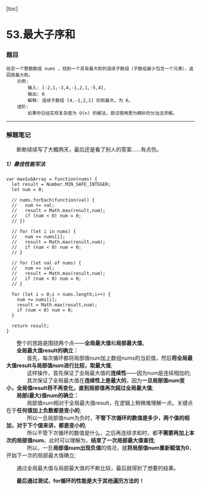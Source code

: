 [toc]
# 53.最大子序和

### 题目

    给定一个整数数组 nums ，找到一个具有最大和的连续子数组（子数组最少包含一个元素），返回其最大和。
        示例:
            输入: [-2,1,-3,4,-1,2,1,-5,4],
            输出: 6
            解释: 连续子数组 [4,-1,2,1] 的和最大，为 6。
        进阶:
            如果你已经实现复杂度为 O(n) 的解法，尝试使用更为精妙的分治法求解。
---

### 解题笔记

&nbsp;&nbsp;&nbsp;&nbsp;&nbsp;&nbsp;&nbsp;断断续续写了大概两天，最后还是看了别人的答案……有点伤。

##### 1）最佳性能写法

```
var maxSubArray = function(nums) {
  let result = Number.MIN_SAFE_INTEGER;
  let num = 0;
  
  // nums.forEach(function(val) {
  //   num += val;
  //   result = Math.max(result,num);
  //   if (num < 0) num = 0;
  // })
  
  // for (let i in nums) {
  //   num += nums[i];
  //   result = Math.max(result,num);
  //   if (num < 0) num = 0;
  // }
    
  // for (let val of nums) {
  //   num += val;
  //   result = Math.max(result,num);
  //   if (num < 0) num = 0;
  // }
  
  for (let i = 0;i < nums.length;i++) {
    num += nums[i];
    result = Math.max(result,num);
    if (num < 0) num = 0;
  }
  
  return result;
}

```

&nbsp;&nbsp;&nbsp;&nbsp;&nbsp;&nbsp;&nbsp;整个的思路是围绕两个点——**全局最大值**和**局部最大值**。<br>
&nbsp;&nbsp;&nbsp;&nbsp;&nbsp;&nbsp;&nbsp;**全局最大值result的确立：**<br>
&nbsp;&nbsp;&nbsp;&nbsp;&nbsp;&nbsp;&nbsp;&nbsp;&nbsp;&nbsp;&nbsp;&nbsp;&nbsp;&nbsp;首先，每次循环都将局部值num加上数组nums的当前值，然后**将全局最大值result与局部值num进行比较，取最大值**;<br>
&nbsp;&nbsp;&nbsp;&nbsp;&nbsp;&nbsp;&nbsp;&nbsp;&nbsp;&nbsp;&nbsp;&nbsp;&nbsp;&nbsp;这样操作，首先保证了全局最大值的**连续性**——因为num是连续相加的;<br>
&nbsp;&nbsp;&nbsp;&nbsp;&nbsp;&nbsp;&nbsp;&nbsp;&nbsp;&nbsp;&nbsp;&nbsp;&nbsp;&nbsp;其次保证了全局最大值在**连续性上是最大的**，因为**一旦局部值num变小，全局值result将不再变化，直到局部值再次超过全局最大值**;<br>
&nbsp;&nbsp;&nbsp;&nbsp;&nbsp;&nbsp;&nbsp;**局部(最大)值num的确立：**<br>
&nbsp;&nbsp;&nbsp;&nbsp;&nbsp;&nbsp;&nbsp;&nbsp;&nbsp;&nbsp;&nbsp;&nbsp;&nbsp;&nbsp;局部值num相对于全局最大值result，在逻辑上稍微难理解一点。关键点在于**任何值加上负数都是变小的**;<br>
&nbsp;&nbsp;&nbsp;&nbsp;&nbsp;&nbsp;&nbsp;&nbsp;&nbsp;&nbsp;&nbsp;&nbsp;&nbsp;&nbsp;所以一旦局部值num为负时，**不管下次循环的数值是多少，两个值的相加，对于下个值来讲，都是变小的**;<br>
&nbsp;&nbsp;&nbsp;&nbsp;&nbsp;&nbsp;&nbsp;&nbsp;&nbsp;&nbsp;&nbsp;&nbsp;&nbsp;&nbsp;所以不管下次循环的数值是什么，之后再连续求和时，都**不需要再加上本次的局部值num**。此时可以理解为，**结束了一次局部最大值查找**;<br>
&nbsp;&nbsp;&nbsp;&nbsp;&nbsp;&nbsp;&nbsp;&nbsp;&nbsp;&nbsp;&nbsp;&nbsp;&nbsp;&nbsp;所以，一旦**局部值num出现负值**的情况，就**将局部值num重新赋值为0**，开始下一次的局部最大值确立;

&nbsp;&nbsp;&nbsp;&nbsp;&nbsp;&nbsp;&nbsp;通过全局最大值与局部最大值的不断比较，最后就得到了想要的结果。

&nbsp;&nbsp;&nbsp;&nbsp;&nbsp;&nbsp;&nbsp;**最后通过测试，for循环的性能是大于其他遍历方法的！**